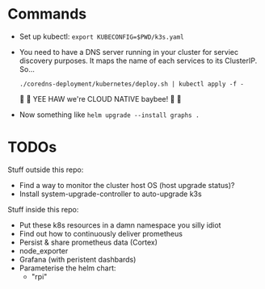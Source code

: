 Commands
===

- Set up kubectl: `export KUBECONFIG=$PWD/k3s.yaml`

- You need to have a DNS server running in your cluster for serviec discovery purposes. It maps the name of each services to its ClusterIP. So...

  ```
  ./coredns-deployment/kubernetes/deploy.sh | kubectl apply -f -
  ```

  🤠 🤠 YEE HAW we're CLOUD NATIVE baybee! 🤠 🤠

- Now something like `helm upgrade --install graphs .`

TODOs
===

Stuff outside this repo:

- Find a way to monitor the cluster host OS (host upgrade status)?
- Install system-upgrade-controller to auto-upgrade k3s

Stuff inside this repo:

- Put these k8s resources in a damn namespace you silly idiot
- Find out how to continuously deliver prometheus
- Persist & share prometheus data (Cortex)
- node_exporter
- Grafana (with peristent dashbards)
- Parameterise the helm chart:
  - "rpi"

